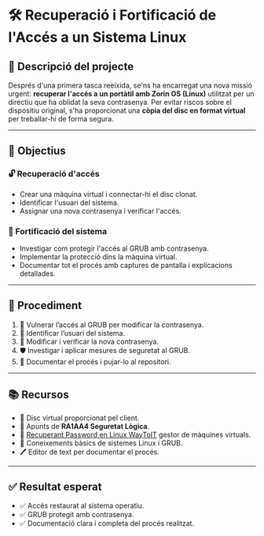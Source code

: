 # 🛠️ Recuperació i Fortificació de l'Accés a un Sistema Linux

## 📌 Descripció del projecte

Després d'una primera tasca reeixida, se'ns ha encarregat una nova missió urgent: **recuperar l'accés a un portàtil amb Zorin OS (Linux)** utilitzat per un directiu que ha oblidat la seva contrasenya. Per evitar riscos sobre el dispositiu original, s'ha proporcionat una **còpia del disc en format virtual** per treballar-hi de forma segura.

---

## 🎯 Objectius

### 🔓 Recuperació d'accés
- Crear una màquina virtual i connectar-hi el disc clonat.
- Identificar l'usuari del sistema.
- Assignar una nova contrasenya i verificar l'accés.

### 🔐 Fortificació del sistema
- Investigar com protegir l'accés al GRUB amb contrasenya.
- Implementar la protecció dins la màquina virtual.
- Documentar tot el procés amb captures de pantalla i explicacions detallades.

---

## 🧭 Procediment

1. 🔧 Vulnerar l’accés al GRUB per modificar la contrasenya.
2. 👤 Identificar l’usuari del sistema.
3. 🔁 Modificar i verificar la nova contrasenya.
4. 🛡️ Investigar i aplicar mesures de seguretat al GRUB.
5. 📝 Documentar el procés i pujar-lo al repositori.

---

## 📚 Recursos

- 💾 Disc virtual proporcionat pel client.
- 📘 Apunts de **RA1AA4 Seguretat Lògica**.
- 🔗 [Recuperant Password en Linux WayToIT](https://waytoit.wordpress.com/2013/06/06/recuperandotre) gestor de màquines virtuals.
- 🐧 Coneixements bàsics de sistemes Linux i GRUB.
- 🖊️ Editor de text per documentar el procés.

---

## ✅ Resultat esperat

- ✅ Accés restaurat al sistema operatiu.
- ✅ GRUB protegit amb contrasenya.
- ✅ Documentació clara i completa del procés realitzat.

